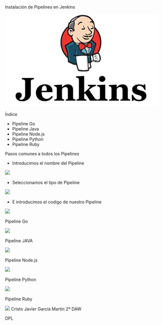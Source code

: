 ﻿Instalación de Pipelines en Jenkins

![](Aspose.Words.59d5dbc0-2288-4d38-97e8-3962c980982c.001.jpeg)

Índice

- Pipeline Go
- Pipeline Java
- Pipeline Node.js
- Pipeline Python
- Pipeline Ruby

Pasos comunes a todos los Pipelines

- Introducimos el nombre del Pipeline

![](Aspose.Words.59d5dbc0-2288-4d38-97e8-3962c980982c.002.png)

- Seleccionamos el tipo de Pipeline

![](Aspose.Words.59d5dbc0-2288-4d38-97e8-3962c980982c.003.png)

- E introducimos el codigo de nuestro Pipeline

![](Aspose.Words.59d5dbc0-2288-4d38-97e8-3962c980982c.004.png)

Pipeline Go

![](Aspose.Words.59d5dbc0-2288-4d38-97e8-3962c980982c.005.png)

Pipeline JAVA

![](Aspose.Words.59d5dbc0-2288-4d38-97e8-3962c980982c.006.png)

Pipeline Node.js

![](Aspose.Words.59d5dbc0-2288-4d38-97e8-3962c980982c.007.png)

Pipeline Python

![](Aspose.Words.59d5dbc0-2288-4d38-97e8-3962c980982c.008.png)

Pipeline Ruby

![](Aspose.Words.59d5dbc0-2288-4d38-97e8-3962c980982c.009.png)
Cristo Javier García Martín 2º DAW

DPL
